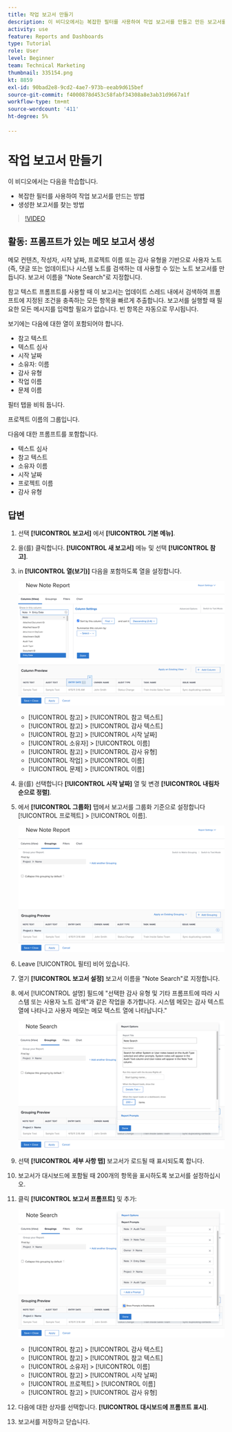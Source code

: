 ```yaml
---
title: 작업 보고서 만들기
description: 이 비디오에서는 복잡한 필터를 사용하여 작업 보고서를 만들고 만든 보고서를 찾는 방법을 알아봅니다 [!DNL  Workfront].
activity: use
feature: Reports and Dashboards
type: Tutorial
role: User
level: Beginner
team: Technical Marketing
thumbnail: 335154.png
kt: 8859
exl-id: 90bad2e8-9cd2-4ae7-973b-eeab9d615bef
source-git-commit: f4000878d453c58fabf34308a8e3ab31d9667a1f
workflow-type: tm+mt
source-wordcount: '411'
ht-degree: 5%

---
```


# 작업 보고서 만들기

이 비디오에서는 다음을 학습합니다.

* 복잡한 필터를 사용하여 작업 보고서를 만드는 방법
* 생성한 보고서를 찾는 방법

>[!VIDEO](https://video.tv.adobe.com/v/335154/?quality=12)

## 활동: 프롬프트가 있는 메모 보고서 생성

메모 컨텐츠, 작성자, 시작 날짜, 프로젝트 이름 또는 감사 유형을 기반으로 사용자 노트(즉, 댓글 또는 업데이트)나 시스템 노트를 검색하는 데 사용할 수 있는 노트 보고서를 만듭니다. 보고서 이름을 &quot;Note Search&quot;로 지정합니다.

참고 텍스트 프롬프트를 사용할 때 이 보고서는 업데이트 스레드 내에서 검색하여 프롬프트에 지정된 조건을 충족하는 모든 항목을 빠르게 추출합니다. 보고서를 실행할 때 필요한 모든 메시지를 입력할 필요가 없습니다. 빈 항목은 자동으로 무시됩니다.

보기에는 다음에 대한 열이 포함되어야 합니다.

* 참고 텍스트
* 텍스트 심사
* 시작 날짜
* 소유자: 이름
* 감사 유형
* 작업 이름
* 문제 이름

필터 탭을 비워 둡니다.

프로젝트 이름의 그룹입니다.

다음에 대한 프롬프트를 포함합니다.

* 텍스트 심사
* 참고 텍스트
* 소유자 이름
* 시작 날짜
* 프로젝트 이름
* 감사 유형

## 답변

1. 선택 **[!UICONTROL 보고서]** 에서 **[!UICONTROL 기본 메뉴]**.
1. 을(를) 클릭합니다. **[!UICONTROL 새 보고서]** 메뉴 및 선택 **[!UICONTROL 참고]**.
1. in **[!UICONTROL 열(보기)]** 다음을 포함하도록 열을 설정합니다.

   ![메모 보고서 열을 만드는 화면의 이미지입니다](assets/note-report-columns.png)

   * [!UICONTROL 참고] > [!UICONTROL 참고 텍스트]
   * [!UICONTROL 참고] > [!UICONTROL 감사 텍스트]
   * [!UICONTROL 참고] > [!UICONTROL 시작 날짜]
   * [!UICONTROL 소유자] > [!UICONTROL 이름]
   * [!UICONTROL 참고] > [!UICONTROL 감사 유형]
   * [!UICONTROL 작업] > [!UICONTROL 이름]
   * [!UICONTROL 문제] > [!UICONTROL 이름]

1. 을(를) 선택합니다 **[!UICONTROL 시작 날짜]** 열 및 변경 **[!UICONTROL 내림차순으로 정렬]**.
1. 에서 **[!UICONTROL 그룹화]** 탭에서 보고서를 그룹화 기준으로 설정합니다 [!UICONTROL 프로젝트] > [!UICONTROL 이름].

   ![참고 보고서 그룹을 만들 화면의 이미지입니다](assets/note-report-groupings.png)

1. Leave [!UICONTROL 필터] 비어 있습니다.
1. 열기 **[!UICONTROL 보고서 설정]** 보고서 이름을 &quot;Note Search&quot;로 지정합니다.
1. 에서 [!UICONTROL 설명] 필드에 &quot;선택한 감사 유형 및 기타 프롬프트에 따라 시스템 또는 사용자 노트 검색&quot;과 같은 작업을 추가합니다. 시스템 메모는 감사 텍스트 열에 나타나고 사용자 메모는 메모 텍스트 열에 나타납니다.&quot;

   ![메모 보고서 설정을 만드는 화면의 이미지입니다](assets/note-report-report-options.png)

1. 선택 **[!UICONTROL 세부 사항 탭]** 보고서가 로드될 때 표시되도록 합니다.
1. 보고서가 대시보드에 포함될 때 200개의 항목을 표시하도록 보고서를 설정하십시오.
1. 클릭 **[!UICONTROL 보고서 프롬프트]** 및 추가:

   ![메모 보고서 프롬프트를 생성하는 화면의 이미지입니다](assets/note-report-report-prompts.png)

   * [!UICONTROL 참고] > [!UICONTROL 감사 텍스트]
   * [!UICONTROL 참고] > [!UICONTROL 참고 텍스트]
   * [!UICONTROL 소유자] > [!UICONTROL 이름]
   * [!UICONTROL 참고] > [!UICONTROL 시작 날짜]
   * [!UICONTROL 프로젝트] > [!UICONTROL 이름]
   * [!UICONTROL 참고] > [!UICONTROL 감사 유형]

1. 다음에 대한 상자를 선택합니다. **[!UICONTROL 대시보드에 프롬프트 표시]**.
1. 보고서를 저장하고 닫습니다.
